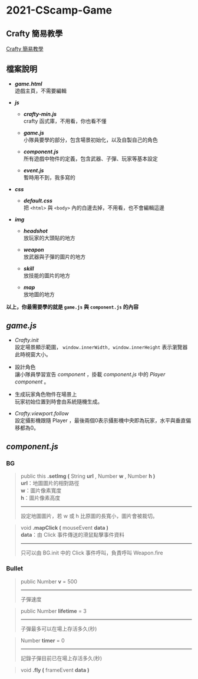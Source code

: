 2021-CScamp-Game
===
## Crafty 簡易教學
[Crafty 簡易教學](https://hackmd.io/@zMGOXq6ZT6qYmFk5bOyXHQ/ryZuoFZOu)

## 檔案說明
* _**game.html**_  
	遊戲主頁，不需要編輯

* _**js**_
	* _**crafty-min.js**_  
		crafty 函式庫，不用看，你也看不懂

	* _**game.js**_  
		小隊員要學的部分，包含場景初始化，以及自製自己的角色

	* _**component.js**_  
		所有遊戲中物件的定義，包含武器、子彈、玩家等基本設定

	* _**event.js**_  
		暫時用不到，我多寫的

* _**css**_
	* _**default.css**_  
		把 `<html>` 與 `<body>` 內的白邊去掉，不用看，也不會編輯這邊

* _**img**_
	* _**headshot**_  
		放玩家的大頭貼的地方

	* _**weapon**_  
		放武器與子彈的圖片的地方

	* _**skill**_  
		放技能的圖片的地方

	* _**map**_  
		放地圖的地方

**以上，你最需要學的就是 `game.js` 與 `component.js` 的內容**

## _game.js_
* _Crafty.init_  
	設定場景顯示範圍， `window.innerWidth, window.innerHeight` 表示瀏覽器此時視窗大小。

* 設計角色  
	讓小隊員學習宣告 _component_ ，掛載 _component.js_ 中的 _Player component_ 。

* 生成玩家角色物件在場景上  
	玩家初始位置到時會由系統隨機生成。

* _Crafty.viewport.follow_  
	設定攝影機跟隨 Player ，最後兩個0表示攝影機中央即為玩家，水平與垂直偏移都為0。

## _component.js_
### BG
> public this **.setImg (** String **url** , Number **w** , Number **h )**  
> **url**：地圖圖片的相對路徑  
> **w**：圖片像素寬度  
> **h**：圖片像素高度  
> ***
> 設定地圖圖片，若 w 或 h 比原圖的長寬小，圖片會被裁切。  

> void **.mapClick (** mouseEvent **data )**  
> **data**：由 Click 事件傳送的滑鼠點擊事件資料  
> ***  
> 只可以由 BG.init 中的 Click 事件呼叫，負責呼叫 Weapon.fire

### Bullet
> public Number **v** = 500  
> ***  
> 子彈速度

> public Number **lifetime** = 3
> ***
> 子彈最多可以在場上存活多久(秒)

> Number **timer** = 0
> ***
> 記錄子彈目前已在場上存活多久(秒)

> void **.fly (** frameEvent **data )**
